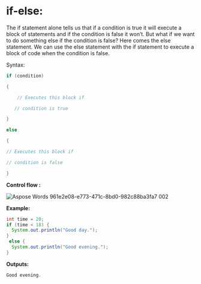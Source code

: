 # if-else:

The if statement alone tells us that if a condition is true it will execute a block of statements and if the condition is false it won’t. But what if we want to do something else if the condition is false? Here comes the else statement. We can use the else statement with the if statement to execute a block of code when the condition is false.

Syntax:
~~~java
if (condition)

{

    // Executes this block if

   // condition is true

}

else

{

// Executes this block if

// condition is false

}
~~~
**Control flow :**


![Aspose Words 961e2e08-e773-471c-8bd0-982c88ba3fa7 002](https://github.com/rhushikesh2000/Java_tutorial/assets/124034778/da560526-3b6a-4a90-a2b0-a02a1f619c10)

**Example:**
~~~java
int time = 20;
if (time < 18) {
  System.out.println("Good day.");
}
 else {
  System.out.println("Good evening.");
}
~~~
**Outputs:**
~~~java
Good evening.
~~~

